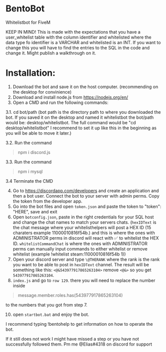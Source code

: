 # BentoBot
Whitelistbot for FiveM

KEEP IN MIND! This is made with the expectations that you have a user_whitelist table with the column identifier and whitelisted where the data type fo identifier is a VARCHAR and whitelisted is an INT. If you want to change this you will have to find the entries to the SQL in the code and change it. Might publish a walkthrough on it.

# Installation:
1. Download the bot and save it on the host computer. (recommending on the desktop for convinience)
2. Download and install node.js from https://nodejs.org/en/
3. Open a CMD and run the following commands:

3.1. cd bot/path  (bot path is the directory path to where you downloaded the bot. If you saved it on the desktop and named it whitelistbot the bot/path would be: desktop/whitelistbot. The full command would be "cd desktop/whitelistbot" I recommend to set it up like this in the beginning as you will be able to move it later.)

3.2. Run the command 
> npm i discord.js

3.3. Run the command 
> npm i mysql

3.4 Terminate the CMD

4. Go to https://discordapp.com/developers and create an application and then a bot user. Connect the bot to your server with admin perms. Copy the token from the developer app.
5. Go into the bot files and open `token.json` and paste the token to "token": "HERE", save and exit
6. Open `botconfig.json`, paste in the right credentials for your SQL host and change the chat names to match your servers chats. (`hexIDText` is the chat message where your whitelisthelpers will post a HEX ID (15 charaters example 11000010816f54b.) and this is where the ones with ADMINISTRATOR perms in discord will react with ✅ to whitelist the HEX ID. `whitelistCommandChat` is where the ones with ADMINISTRATOR perms can manually input commands to either whitelist or remove whitelist (example !whitelist steam:11000010816f54b 1))
7. Open your discord server and type `\@THERANK` where the rank is the rank you want to be able to post in `hexIDText` channel. The result will be something like this: `<@&543977917865263104>` remove `<@&>` so you get `543977917865263104`. 
8. `index.js` and go to `row 129`. there you will need to replace the number inside 
> message.member.roles.has(543977917865263104)

to the numbers that you got from step 7.

10. open `startbot.bat` and enjoy the bot.

I recommend typing !bentohelp to get information on how to operate the bot.

If it still does not work I might have missed a step or you have not successfully followed them. Pm me @Elias#4318 on discord for support
